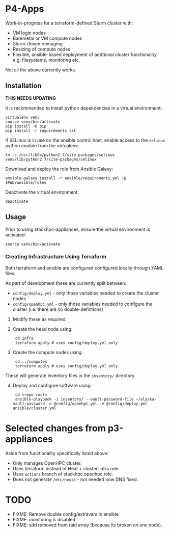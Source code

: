 P4-Apps
=============

Work-in-progress for a terraform-defined Slurm cluster with:
- VM login nodes
- Baremetal or VM compute nodes
- Slurm-driven reimaging
- Resizing of compute nodes
- Flexible, ansible-based deployment of addtional cluster functionality e.g. filesystems, monitoring etc.

Not all the above currently works.

## Installation

**THIS NEEDS UPDATING**

It is recommended to install python dependencies in a virtual environment:

    virtualenv venv
    source venv/bin/activate
    pip install -U pip
    pip install -r requirements.txt

If SELinux is in use on the ansible control host, enable access to the
`selinux` python module from the virtualenv:

    ln -s /usr/lib64/python2.7/site-packages/selinux venv/lib/python2.7/site-packages/selinux

Download and deploy the role from Ansible Galaxy:

    ansible-galaxy install -r ansible/requirements.yml -p $PWD/ansible/roles

Deactivate the virtual environment:

    deactivate

## Usage

Prior to using stackhpc-appliances, ensure the virtual environment is activated:

    source venv/bin/activate

### Creating Infrastructure Using Terraform

Both terraform and ansible are configured configured locally through YAML files.

As part of development these are currently split between:
- `config/deploy.yml` - only those variables needed to create the cluster nodes
- `config/openhpc.yml` - only those variables needed to configure the cluster
(i.e. there are no double-defintions)


1. Modify these as required.

2. Create the head node using:

        cd infra
        terraform apply # uses config/deploy.yml only

3. Create the compute nodes using:

        cd ../computes
        terraform apply # uses config/deploy.yml only

These will generate inventory files in the `inventory/` directory.

4. Deploy and configure software using:

        cd <repo root>
        ansible-playbook -i inventory/ --vault-password-file ~/alaska-vault-password -e @config/openhpc.yml -e @config/deploy.yml ansible/cluster.yml

# Selected changes from p3-appliances
Aside from functionality specifically listed above:
- Only manages OpenHPC cluster.
- Uses terraform instead of Heat + cluster-infra role.
- Uses `actions` branch of stackhpc.openhpc role.
- Does not generate `/etc/hosts` - not needed now DNS fixed.

# TODO
- FIXME: Remove double config/extravars in ansible
- FIXME: monitoring is disabled
- FIXME: sdd removed from raid array (because its broken on one node).

